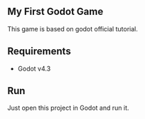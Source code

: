 ## My First Godot Game

This game is based on godot official tutorial.

## Requirements

- Godot v4.3

## Run

Just open this project in Godot and run it.
